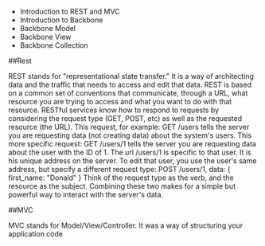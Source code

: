 * Introduction to REST and MVC
* Introduction to Backbone
* Backbone Model
* Backbone View
* Backbone Collection

##Rest

REST stands for "representational state transfer." It is a way of architecting data and the traffic that needs to access and edit that data. REST
is based on a common set of conventions that communicate, through a URL, what resource you are trying to access and what you want to do with that resource. 
RESTful services know how to respond to requests by considering the request type (GET, POST, etc) as well as the requested resource (the URL). This request, for example:
GET /users
tells the server you are requesting data (not creating data) about the system's users. This more specific request:
GET /users/1
tells the server you are requesting data about the user with the ID of 1. The url /users/1 is specific to that user. It is his unique address on the server. To edit
 that user, you use the user's same address, but specify a different request type:
POST /users/1, data: { first_name: "Donald" }
Think of the request type as the verb, and the resource as the subject. Combining these two makes for a simple but powerful way to interact with the server's data.

##MVC

MVC stands for Model/View/Controller. It was a way of structuring your application code 